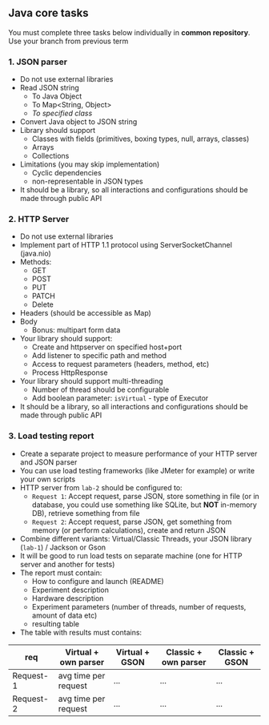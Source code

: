 ## Java core tasks

You must complete three tasks below individually in **common repository**. Use your branch from previous term

### 1. JSON parser

- Do not use external libraries
- Read JSON string
  - To Java Object
  - To Map<String, Object>
  - *To specified class*
- Convert Java object to JSON string
- Library should support
  - Classes with fields (primitives, boxing types, null, arrays, classes)
  - Arrays
  - Collections
- Limitations (you may skip implementation)
  - Cyclic dependencies
  - non-representable in JSON types
- It should be a library, so all interactions and configurations should be made through public API

### 2. HTTP Server

- Do not use external libraries
- Implement part of HTTP 1.1 protocol using ServerSocketChannel (java.nio)
- Methods:
  - GET
  - POST
  - PUT
  - PATCH
  - Delete
- Headers (should be accessible as Map)
- Body
  - Bonus: multipart form data
- Your library should support:
  - Create and httpserver on specified host+port
  - Add listener to specific path and method
  - Access to request parameters (headers, method, etc)
  - Process HttpResponse
- Your library should support multi-threading
  - Number of thread should be configurable
  - Add boolean parameter: `isVirtual` - type of Executor
- It should be a library, so all interactions and configurations should be made through public API


### 3. Load testing report

- Create a separate project to measure performance of your HTTP server and JSON parser
- You can use load testing frameworks (like JMeter for example) or write your own scripts
- HTTP server from `lab-2` should be configured to:
  - `Request 1`: Accept request, parse JSON,  store something in file (or in database, you could use something like SQLite, but **NOT** in-memory DB), retrieve something from file
  - `Request 2`: Accept request, parse JSON, get something from memory (or perform calculations), create and return JSON
- Combine different variants: Virtual/Classic Threads, your JSON library (`lab-1`) / Jackson or Gson
- It will be good to run load tests on separate machine (one for HTTP server and another for tests)
- The report must contain:
  - How to configure and launch (README)
  - Experiment description
  - Hardware description
  - Experiment parameters (number of threads, number of requests, amount of data etc)
  - resulting table
- The table with results must contains:

| req       | Virtual + own parser | Virtual + GSON | Classic + own parser | Classic + GSON |
|-----------|----------------------|---------------|----------------------|----------------|
| Request-1 | avg time per request | ...           | ...                  | ...            |
| Request-2 | avg time per request | ...           | ...                  | ...            |

